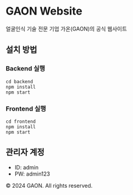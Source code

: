 # GAON Website

얼굴인식 기술 전문 기업 가온(GAON)의 공식 웹사이트

## 설치 방법

### Backend 실행
```
cd backend
npm install
npm start
```

### Frontend 실행
```
cd frontend
npm install
npm start
```

## 관리자 계정
- ID: admin
- PW: admin123

© 2024 GAON. All rights reserved.